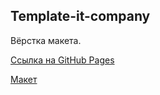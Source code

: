 ## Template-it-company

Вёрстка макета.

[Ссылка на GitHub Pages](https://spasartyom.github.io/template-it-company/)

[Макет](https://www.figma.com/file/baQy8qaeJ6hRQfkpm6taqmTh/Templates-%234.-More-on-Figma.info?node-id=10%3A2)